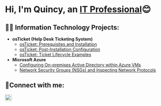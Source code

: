 <h1>Hi, I'm Quincy, an <a href="https://linkedin.com/in/quincy-pickens100/">IT Professional</a>😊</h1>

<h2>👨‍💻 Information Technology Projects:</h2>

- <b>osTicket (Help Desk Ticketing System)</b>
  - [osTicket: Prerequisites and Installation](https://github.com/quincypickens/osticket-prereqs)
  - [osTicket: Post-Installation Configuration](https://github.com/quincypickens/post-install-config)
  - [osTicket: Ticket Lifecycle Examples](https://github.com/quincypickens/ticket-lifecycle)
- <b>Microsoft Azure</b>
  - [Configuring On-premises Active Directory within Azure VMs](https://github.com/quincypickens/configure-ad)
  - [Network Security Groups (NSGs) and Inspecting Network Protocols](https://github.com/quincypickens/azure-network-protocols)

<h2>🤳Connect with me:</h2>

[<img align="left" alt="Josh | LinkedIn" width="22px" src="https://cdn.jsdelivr.net/npm/simple-icons@v3/icons/linkedin.svg" />][linkedin]

[linkedin]: https://linkedin.com/in/quincy-pickens100/


